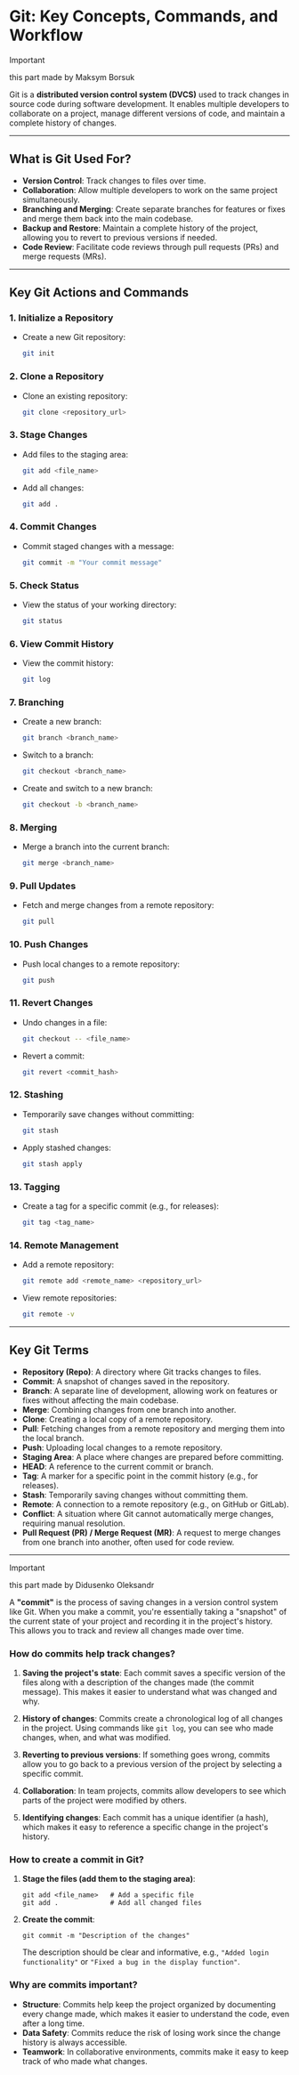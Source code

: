 # Git: Key Concepts, Commands, and Workflow

>[!IMPORTANT]
> this part made by Maksym Borsuk


Git is a **distributed version control system (DVCS)** used to track changes in source code during software development. It enables multiple developers to collaborate on a project, manage different versions of code, and maintain a complete history of changes.

---

## What is Git Used For?

- **Version Control**: Track changes to files over time.
- **Collaboration**: Allow multiple developers to work on the same project simultaneously.
- **Branching and Merging**: Create separate branches for features or fixes and merge them back into the main codebase.
- **Backup and Restore**: Maintain a complete history of the project, allowing you to revert to previous versions if needed.
- **Code Review**: Facilitate code reviews through pull requests (PRs) and merge requests (MRs).

---

## Key Git Actions and Commands

### 1. **Initialize a Repository**
   - Create a new Git repository:
     ```bash
     git init
     ```

### 2. **Clone a Repository**
   - Clone an existing repository:
     ```bash
     git clone <repository_url>
     ```

### 3. **Stage Changes**
   - Add files to the staging area:
     ```bash
     git add <file_name>
     ```
   - Add all changes:
     ```bash
     git add .
     ```

### 4. **Commit Changes**
   - Commit staged changes with a message:
     ```bash
     git commit -m "Your commit message"
     ```

### 5. **Check Status**
   - View the status of your working directory:
     ```bash
     git status
     ```

### 6. **View Commit History**
   - View the commit history:
     ```bash
     git log
     ```

### 7. **Branching**
   - Create a new branch:
     ```bash
     git branch <branch_name>
     ```
   - Switch to a branch:
     ```bash
     git checkout <branch_name>
     ```
   - Create and switch to a new branch:
     ```bash
     git checkout -b <branch_name>
     ```

### 8. **Merging**
   - Merge a branch into the current branch:
     ```bash
     git merge <branch_name>
     ```

### 9. **Pull Updates**
   - Fetch and merge changes from a remote repository:
     ```bash
     git pull
     ```

### 10. **Push Changes**
   - Push local changes to a remote repository:
     ```bash
     git push
     ```

### 11. **Revert Changes**
   - Undo changes in a file:
     ```bash
     git checkout -- <file_name>
     ```
   - Revert a commit:
     ```bash
     git revert <commit_hash>
     ```

### 12. **Stashing**
   - Temporarily save changes without committing:
     ```bash
     git stash
     ```
   - Apply stashed changes:
     ```bash
     git stash apply
     ```

### 13. **Tagging**
   - Create a tag for a specific commit (e.g., for releases):
     ```bash
     git tag <tag_name>
     ```

### 14. **Remote Management**
   - Add a remote repository:
     ```bash
     git remote add <remote_name> <repository_url>
     ```
   - View remote repositories:
     ```bash
     git remote -v
     ```

---

## Key Git Terms

- **Repository (Repo)**: A directory where Git tracks changes to files.
- **Commit**: A snapshot of changes saved in the repository.
- **Branch**: A separate line of development, allowing work on features or fixes without affecting the main codebase.
- **Merge**: Combining changes from one branch into another.
- **Clone**: Creating a local copy of a remote repository.
- **Pull**: Fetching changes from a remote repository and merging them into the local branch.
- **Push**: Uploading local changes to a remote repository.
- **Staging Area**: A place where changes are prepared before committing.
- **HEAD**: A reference to the current commit or branch.
- **Tag**: A marker for a specific point in the commit history (e.g., for releases).
- **Stash**: Temporarily saving changes without committing them.
- **Remote**: A connection to a remote repository (e.g., on GitHub or GitLab).
- **Conflict**: A situation where Git cannot automatically merge changes, requiring manual resolution.
- **Pull Request (PR) / Merge Request (MR)**: A request to merge changes from one branch into another, often used for code review.

---

>[!IMPORTANT]
>this part made by Didusenko Oleksandr



A **"commit"** is the process of saving changes in a version control system like Git. When you make a commit, you're essentially taking a "snapshot" of the current state of your project and recording it in the project's history. This allows you to track and review all changes made over time.

### How do commits help track changes?
1. **Saving the project's state**: Each commit saves a specific version of the files along with a description of the changes made (the commit message). This makes it easier to understand what was changed and why.

2. **History of changes**: Commits create a chronological log of all changes in the project. Using commands like `git log`, you can see who made changes, when, and what was modified.

3. **Reverting to previous versions**: If something goes wrong, commits allow you to go back to a previous version of the project by selecting a specific commit.

4. **Collaboration**: In team projects, commits allow developers to see which parts of the project were modified by others.

5. **Identifying changes**: Each commit has a unique identifier (a hash), which makes it easy to reference a specific change in the project's history.

### How to create a commit in Git?
1. **Stage the files (add them to the staging area)**:
   ```
   git add <file_name>   # Add a specific file
   git add .             # Add all changed files
   ```

2. **Create the commit**:
   ```
   git commit -m "Description of the changes"
   ```

   The description should be clear and informative, e.g., `"Added login functionality"` or `"Fixed a bug in the display function"`.

### Why are commits important?
- **Structure**: Commits help keep the project organized by documenting every change made, which makes it easier to understand the code, even after a long time.
- **Data Safety**: Commits reduce the risk of losing work since the change history is always accessible.
- **Teamwork**: In collaborative environments, commits make it easy to keep track of who made what changes.

